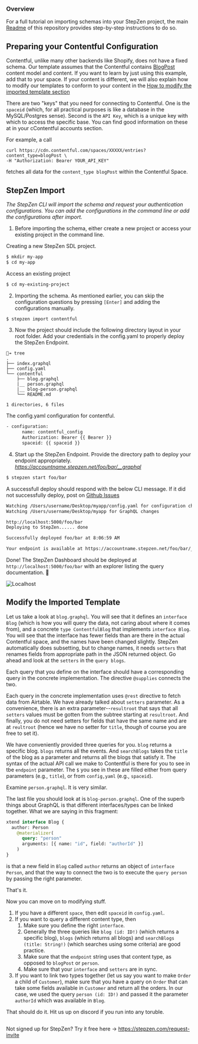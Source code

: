 ### Overview

For a full tutorial on importing schemas into your StepZen project, the main [Readme](https://github.com/steprz/stepzen-schemas) of this repository provides step-by-step instructions to do so.

## Preparing your Contentful Configuration

Contentful, unlike many other backends like Shopify, does not have a fixed schema. Our template assumes that the Contentful contains [BlogPost](https://github.com/contentful/starter-gatsby-blog) content model and content. If you want to learn by just using this example, add that to your space. If your content is different, we will also explain how to modify our templates to conform to your content in the [How to modify the imported template section](#modify)

There are two "keys" that you need for connecting to Contentful. One is the `spaceid` (which, for all practical purposes is like a database in the MySQL/Postgres sense). Second is the `API Key`, which is a unique key with which to access the specific base. You can find good information on these at in your cContentful accounts section.

For example, a call

```curl
curl https://cdn.contentful.com/spaces/XXXXX/entries?content_type=blogPost \
-H "Authorization: Bearer YOUR_API_KEY"
```

fetches all data for the `content_type blogPost` within the Contentful Space.

## StepZen Import <a href="import"></a>

<em>The StepZen CLI will import the schema and request your authentication configurations. You can add the configurations in the command line or add the configurations after import.</em>

1. Before importing the schema, either create a new project or access your existing project in the command line.

Creating a new StepZen SDL project.

```bash
$ mkdir my-app
$ cd my-app
```

Access an existing project

```bash
$ cd my-existing-project
```

2. Importing the schema. As mentioned earlier, you can skip the configuration questions by pressing `[Enter]` and adding the configurations manually.

```bash
$ stepzen import contentful
```

3. Now the project should include the following directory layout in your root folder. Add your credentials in the config.yaml to properly deploy the StepZen Endpoint.

```shell
🐒➔ tree
.
├── index.graphql
├── config.yaml
└── contentful
    ├── blog.graphql
    |__ person.graphql
    |__ blog-person.graphql
    └── README.md

1 directories, 6 files
```

The config.yaml configuration for contentful.

```bash
- configuration:
      name: contentful_config
      Authorization: Bearer {{ Bearer }}
      spaceid: {{ spaceid }}
```

4. Start up the StepZen Endpoint. Provide the directory path to deploy your endpoint appropriately.  
   <em>https://accountname.stepzen.net/foo/bar/__graphql</em>

```bash
$ stepzen start foo/bar
```

A successfull deploy should respond with the below CLI message. If it did not successfully deploy, post on [Github Issues](https://github.com/steprz/stepzen-schemas/issues)

```bash
Watching /Users/username/Desktop/myapp/config.yaml for configuration changes
Watching /Users/username/Desktop/myapp for GraphQL changes

http://localhost:5000/foo/bar
Deploying to StepZen...... done

Successfully deployed foo/bar at 8:06:59 AM

Your endpoint is available at https://accountname.stepzen.net/foo/bar/__graphql
```

Done! The StepZen Dashboard should be deployed at `http://localhost:5000/foo/bar` with an explorer listing the query documentation. 🚀

![Localhost](https://res.cloudinary.com/dvfhnc6ui/image/upload/v1614608265/stepzen-localhost-dashboard.png)

## Modify the Imported Template <a href="import"></a>

Let us take a look at `blog.graphql`. You will see that it defines an `interface Blog` (which is how you will query the data, not caring about where it comes from), and a concrete `type ContentfulBlog` that implements `interface Blog`. You will see that the interface has fewer fields than are there in the actual Contentful space, and the names have been changed slightly. StepZen automatically does subsetting, but to change names, it needs `setters` that renames fields from appropriate path in the JSON returned object. Go ahead and look at the `setters` in the `query blogs`.

Each query that you define on the interface should have a corresponding query in the concrete implementation. The directive `@supplies` connects the two.

Each query in the concrete implementation uses `@rest` directive to fetch data from Airtable. We have already talked about `setters` parameter. As a convenience, there is an extra parameter--`resultroot` that says that all `setters` values must be gotten from the subtree starting at `resultroot`. And finally, you do not need setters for fields that have the same name and are at `reultroot` (hence we have no setter for `title`, though of course you are free to set it).

We have conveniently provided three queries for you. `blog` returns a specific blog. `blogs` returns all the events. And `searchBlogs` takes the `title` of the blog as a parameter and returns all the blogs that satisfy it. The syntax of the actual API call we make to Contentful is there for you to see in tbe `endpoint` parameter. The `$` you see in these are filled either from query parameters (e.g., `title`), or from `config,yaml` (e.g., `spaceid`).

Examine `person.graphql`. It is very similar.

The last file you should look at is `blog-person.graphql`. One of the superb things about GraphQL is that different interfaces/types can be linked together. What we are saying in this fragment:

```graphql
xtend interface Blog {
  author: Person
    @materializer(
      query: "person"
      arguments: [{ name: "id", field: "authorId" }]
    )
}
```

is that a new field in `Blog` called `author` returns an object of `interface Person`, and that the way to connect the two is to execute the `query person` by passing the right parameter.

That's it.

Now you can move on to modifying stuff.

1. If you have a different `space`, then edit `spaceid` in `config.yaml`.
1. If you want to query a different content type, then
   1. Make sure you define the right `interface`.
   1. Generally the three queries like `blog (id: ID!)` (which returns a specific blog), `blogs` (which returns all blogs) and `searchBlogs (title: String!)` (which searches using some criteria) are good practice.
   1. Make sure that the `endpoint` string uses that content type, as opposed to `blogPost` or `person`.
   1. Make sure that your `interface` and `setters` are in sync.
1. If you want to link two types together (let us say you want to make `Order` a child of `Customer`), make sure that you have a query on `Order` that can take some fields available in `Customer` and return all the orders. In our case, we used the query `person (id: ID!)` and passed it the parameter `authorId` which was available in `Blog`.

That should do it. Hit us up on discord if you run into any toruble.

##

Not signed up for StepZen? Try it free here -> https://stepzen.com/request-invite
